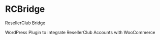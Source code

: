 # RCBridge
ResellerClub Bridge

WordPress Plugin to integrate ResellerClub Accounts with WooCommerce
